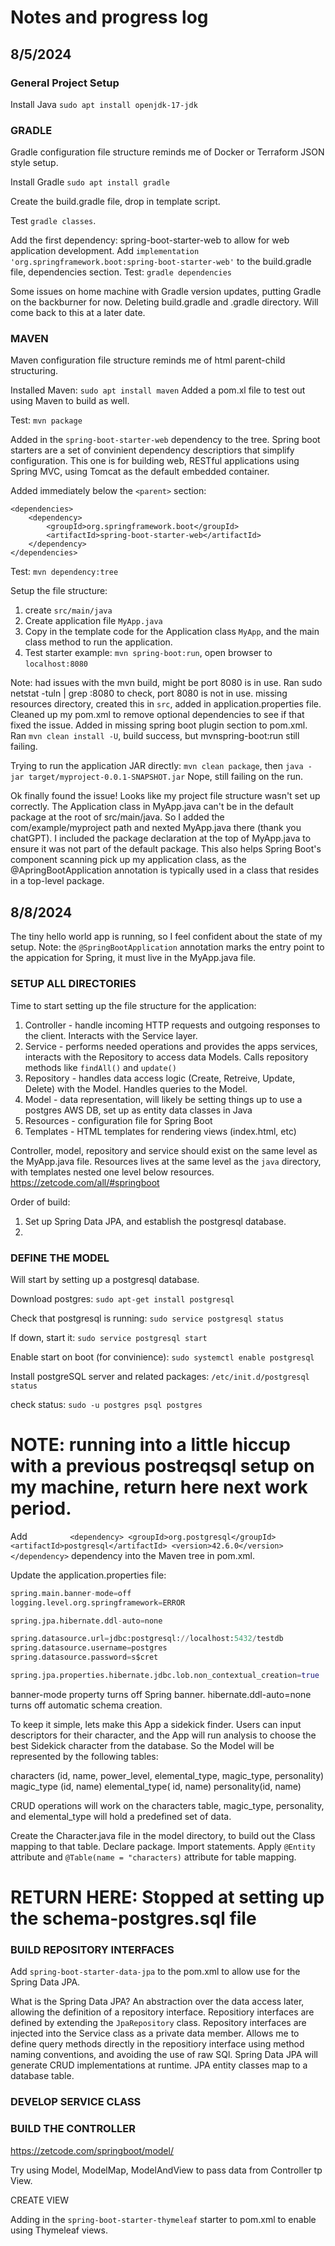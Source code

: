 # Notes and progress log

## 8/5/2024

### General Project Setup

Install Java ```sudo apt install openjdk-17-jdk```


### GRADLE

Gradle configuration file structure reminds me of Docker or Terraform JSON style setup.

Install Gradle ```sudo apt install gradle```

Create the build.gradle file, drop in template script.

Test ```gradle classes```.

Add the first dependency: spring-boot-starter-web to allow for web application development.
Add ```implementation 'org.springframework.boot:spring-boot-starter-web'``` to the build.gradle file, dependencies section.
Test: ```gradle dependencies```

Some issues on home machine with Gradle version updates, putting Gradle on the backburner for now.
Deleting build.gradle and .gradle directory.
Will come back to this at a later date.

### MAVEN

Maven configuration file structure reminds me of html parent-child structuring.

Installed Maven: ``sudo apt install maven``
Added a pom.xl file to test out using Maven to build as well.

Test: ```mvn package```

Added in the ```spring-boot-starter-web``` dependency to the tree.
Spring boot starters are a set of convinient dependency descriptiors that simplify configuration.
This one is for building web, RESTful applications using Spring MVC, using Tomcat as the default embedded container.


Added immediately below the ```<parent>``` section:
```
<dependencies>
	<dependency>
		<groupId>org.springframework.boot</groupId>
		<artifactId>spring-boot-starter-web</artifactId>
	</dependency>
</dependencies>
```

Test: ```mvn dependency:tree```

Setup the file structure:

1. create ```src/main/java```
2. Create application file ```MyApp.java```
3. Copy in the template code for the Application class ```MyApp```, and the main class method to run the application.
4. Test starter example: ```mvn spring-boot:run```, open browser to ```localhost:8080``` 

Note: had issues with the mvn build, might be port 8080 is in use.
Ran sudo netstat -tuln | grep :8080 to check, port 8080 is not in use.
missing resources directory, created this in ```src```, added in application.properties file. 
Cleaned up my pom.xml to remove optional dependencies to see if that fixed the issue.
Added in missing spring boot plugin section to pom.xml.
Ran ```mvn clean install -U```, build success, but mvnspring-boot:run still failing.

Trying to run the application JAR directly: ```mvn clean package```, then ```java -jar target/myproject-0.0.1-SNAPSHOT.jar```
Nope, still failing on the run.

Ok finally found the issue! Looks like my project file structure wasn't set up correctly.
The Application class in MyApp.java can't be in the default package at the root of src/main/java.
So I added the com/example/myproject path and nexted MyApp.java there (thank you chatGPT).
I included the package declaration at the top of MyApp.java to ensure it was not part of the default package.
This also helps Spring Boot's component scanning pick up my application class, as the @ApringBootApplication annotation is typically used in a class that resides in a top-level package.

## 8/8/2024

The tiny hello world app is running, so I feel confident about the state of my setup. 
Note: the ```@SpringBootApplication``` annotation marks the entry point to the appication for Spring, it must live 
in the MyApp.java file.

### SETUP ALL DIRECTORIES

Time to start setting up the file structure for the application:

1. Controller - handle incoming HTTP requests and outgoing responses to the client. Interacts with the Service layer.
2. Service - performs needed operations and provides the apps services, interacts with the Repository to access data Models. Calls repository methods like ```findAll()``` and ```update()```
3. Repository - handles data access logic (Create, Retreive, Update, Delete) with the Model. Handles queries to the Model.
4. Model - data representation, will likely be setting things up to use a postgres AWS DB, set up as entity data classes in Java
5. Resources - configuration file for Spring Boot
6. Templates - HTML templates for rendering views (index.html, etc)

Controller, model, repository and service should exist on the same level as the MyApp.java file. 
Resources lives at the same level as the ```java``` directory, with templates nested one level below resources.
https://zetcode.com/all/#springboot


Order of build:
1. Set up Spring Data JPA, and establish the postgresql database.
2. 

### DEFINE THE MODEL

Will start by setting up a postgresql database.

Download postgres: ```sudo apt-get install postgresql```

Check that postgresql is running: ```sudo service postgresql status```

If down, start it: ```sudo service postgresql start```

Enable start on boot (for convinience): ```sudo systemctl enable postgresql```

Install postgreSQL server and related packages: ```/etc/init.d/postgresql status```

check status: ```sudo -u postgres psql postgres```

# NOTE: running into a little hiccup with a previous postreqsql setup on my machine, return here next work period.

Add ```        
<dependency>
<groupId>org.postgresql</groupId>
<artifactId>postgresql</artifactId>
<version>42.6.0</version>
</dependency>``` 
dependency into the Maven tree in pom.xml.

Update the application.properties file:

```terraform
spring.main.banner-mode=off
logging.level.org.springframework=ERROR

spring.jpa.hibernate.ddl-auto=none

spring.datasource.url=jdbc:postgresql://localhost:5432/testdb
spring.datasource.username=postgres
spring.datasource.password=s$cret

spring.jpa.properties.hibernate.jdbc.lob.non_contextual_creation=true
```

banner-mode property turns off Spring banner.
hibernate.ddl-auto=none turns off automatic schema creation.

To keep it simple, lets make this App a sidekick finder.
Users can input descriptors for their character, and the App will run analysis to choose the best Sidekick character from the database.
So the Model will be represented by the following tables:

characters (id, name, power_level, elemental_type, magic_type, personality)
magic_type (id, name)
elemental_type( id, name)
personality(id, name)

CRUD operations will work on the characters table, magic_type, personality, and elemental_type will hold a predefined set of data.

Create the Character.java file in the model directory, to build out the Class mapping to that table.
Declare package.
Import statements.
Apply ```@Entity``` attribute and ```@Table(name = "characters)``` attribute for table mapping.


# RETURN HERE: Stopped at setting up the schema-postgres.sql file

### BUILD REPOSITORY INTERFACES

Add ```spring-boot-starter-data-jpa``` to the pom.xml to allow use for the Spring Data JPA.

What is the Spring Data JPA?
An abstraction over the data access later, allowing the definition of a repository interface.
Repositiory interfaces are defined by extending the ```JpaRepository``` class.
Repository interfaces are injected into the Service class as a private data member.
Allows me to define query methods directly in the repositiory interface using method naming conventions, and avoiding the use of raw SQl.
Spring Data JPA will generate CRUD implementations at runtime.
JPA entity classes map to a database table.

### DEVELOP SERVICE CLASS

### BUILD THE CONTROLLER

https://zetcode.com/springboot/model/

Try using Model, ModelMap, ModelAndView to pass data from Controller tp View.

CREATE VIEW 

Adding in the ```spring-boot-starter-thymeleaf``` starter to pom.xml to enable using Thymeleaf views.